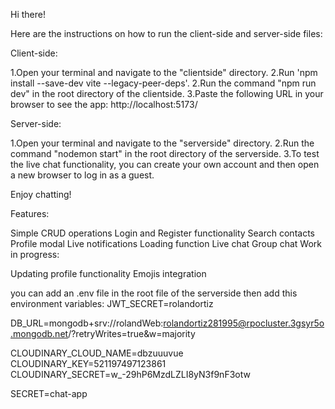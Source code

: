 
Hi there!

Here are the instructions on how to run the client-side and server-side files:

Client-side:

1.Open your terminal and navigate to the "clientside" directory.
2.Run 'npm install --save-dev vite --legacy-peer-deps'.
2.Run the command "npm run dev" in the root directory of the clientside.
3.Paste the following URL in your browser to see the app: http://localhost:5173/

Server-side:

1.Open your terminal and navigate to the "serverside" directory.
2.Run the command "nodemon start" in the root directory of the serverside.
3.To test the live chat functionality, you can create your own account and then open a new browser to log in as a guest.

Enjoy chatting!

Features:

Simple CRUD operations
Login and Register functionality
Search contacts
Profile modal
Live notifications
Loading function
Live chat
Group chat
Work in progress:

Updating profile functionality
Emojis integration

you can add an .env file in the root file of the serverside then add this environment variables:
JWT_SECRET=rolandortiz

DB_URL=mongodb+srv://rolandWeb:rolandortiz281995@rpocluster.3gsyr5o.mongodb.net/?retryWrites=true&w=majority

CLOUDINARY_CLOUD_NAME=dbzuuuvue
CLOUDINARY_KEY=521197497123861
CLOUDINARY_SECRET=w_-29hP6MzdLZLI8yN3f9nF3otw


SECRET=chat-app
